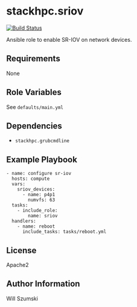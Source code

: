 stackhpc.sriov
==============

[![Build Status](https://travis-ci.com/stackhpc/ansible-role-sriov.svg?branch=master)](https://travis-ci.com/stackhpc/ansible-role-sriov)

Ansible role to enable SR-IOV on network devices.

Requirements
------------
None

Role Variables
--------------

See `defaults/main.yml`

Dependencies
------------

- `stackhpc.grubcmdline`

Example Playbook
----------------

```
- name: configure sr-iov
  hosts: compute
  vars:
    sriov_devices:
      - name: p4p1
        numvfs: 63
  tasks:
    - include_role:
        name: sriov
  handlers:
    - name: reboot
      include_tasks: tasks/reboot.yml
```

License
-------

Apache2

Author Information
------------------

Will Szumski

